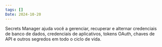```yaml
---
tags: []
Date: 2024-10-20
---
```


Secrets Manager ajuda você a gerenciar, recuperar e alternar credenciais de banco de dados, credenciais de aplicativos, tokens OAuth, chaves de API e outros segredos em todo o ciclo de vida. 